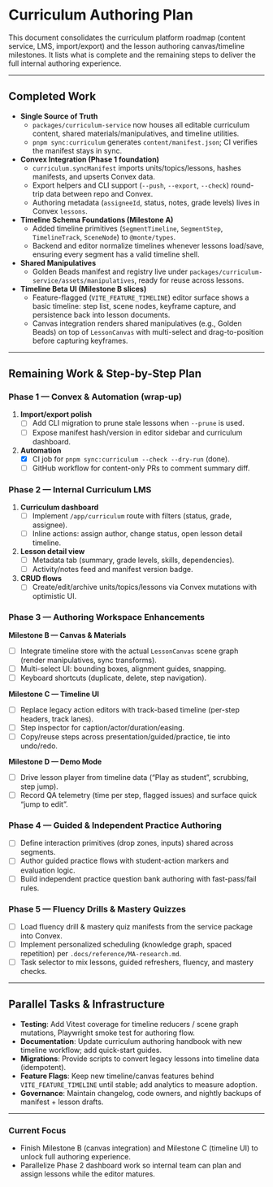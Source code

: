 # Curriculum Authoring Plan

This document consolidates the curriculum platform roadmap (content service, LMS, import/export) and the lesson authoring canvas/timeline milestones. It lists what is complete and the remaining steps to deliver the full internal authoring experience.

---

## Completed Work

- **Single Source of Truth**
  - `packages/curriculum-service` now houses all editable curriculum content, shared materials/manipulatives, and timeline utilities.
  - `pnpm sync:curriculum` generates `content/manifest.json`; CI verifies the manifest stays in sync.
- **Convex Integration (Phase 1 foundation)**
  - `curriculum.syncManifest` imports units/topics/lessons, hashes manifests, and upserts Convex data.
  - Export helpers and CLI support (`--push`, `--export`, `--check`) round-trip data between repo and Convex.
  - Authoring metadata (`assigneeId`, status, notes, grade levels) lives in Convex `lessons`.
- **Timeline Schema Foundations (Milestone A)**
  - Added timeline primitives (`SegmentTimeline`, `SegmentStep`, `TimelineTrack`, `SceneNode`) to `@monte/types`.
  - Backend and editor normalize timelines whenever lessons load/save, ensuring every segment has a valid timeline shell.
- **Shared Manipulatives**
  - Golden Beads manifest and registry live under `packages/curriculum-service/assets/manipulatives`, ready for reuse across lessons.
- **Timeline Beta UI (Milestone B slices)**
  - Feature-flagged (`VITE_FEATURE_TIMELINE`) editor surface shows a basic timeline: step list, scene nodes, keyframe capture, and persistence back into lesson documents.
  - Canvas integration renders shared manipulatives (e.g., Golden Beads) on top of `LessonCanvas` with multi-select and drag-to-position before capturing keyframes.

---

## Remaining Work & Step-by-Step Plan

### Phase 1 — Convex & Automation (wrap-up)
1. **Import/export polish**
   - [ ] Add CLI migration to prune stale lessons when `--prune` is used.
   - [ ] Expose manifest hash/version in editor sidebar and curriculum dashboard.
2. **Automation**
   - [x] CI job for `pnpm sync:curriculum --check --dry-run` (done).
   - [ ] GitHub workflow for content-only PRs to comment summary diff.

### Phase 2 — Internal Curriculum LMS
1. **Curriculum dashboard**
   - [ ] Implement `/app/curriculum` route with filters (status, grade, assignee).
   - [ ] Inline actions: assign author, change status, open lesson detail timeline.
2. **Lesson detail view**
   - [ ] Metadata tab (summary, grade levels, skills, dependencies).
   - [ ] Activity/notes feed and manifest version badge.
3. **CRUD flows**
   - [ ] Create/edit/archive units/topics/lessons via Convex mutations with optimistic UI.

### Phase 3 — Authoring Workspace Enhancements
**Milestone B — Canvas & Materials**
- [ ] Integrate timeline store with the actual `LessonCanvas` scene graph (render manipulatives, sync transforms).
- [ ] Multi-select UI: bounding boxes, alignment guides, snapping.
- [ ] Keyboard shortcuts (duplicate, delete, step navigation).

**Milestone C — Timeline UI**
- [ ] Replace legacy action editors with track-based timeline (per-step headers, track lanes).
- [ ] Step inspector for caption/actor/duration/easing.
- [ ] Copy/reuse steps across presentation/guided/practice, tie into undo/redo.

**Milestone D — Demo Mode**
- [ ] Drive lesson player from timeline data (“Play as student”, scrubbing, step jump).
- [ ] Record QA telemetry (time per step, flagged issues) and surface quick “jump to edit”.

### Phase 4 — Guided & Independent Practice Authoring
- [ ] Define interaction primitives (drop zones, inputs) shared across segments.
- [ ] Author guided practice flows with student-action markers and evaluation logic.
- [ ] Build independent practice question bank authoring with fast-pass/fail rules.

### Phase 5 — Fluency Drills & Mastery Quizzes
- [ ] Load fluency drill & mastery quiz manifests from the service package into Convex.
- [ ] Implement personalized scheduling (knowledge graph, spaced repetition) per `.docs/reference/MA-research.md`.
- [ ] Task selector to mix lessons, guided refreshers, fluency, and mastery checks.

---

## Parallel Tasks & Infrastructure
- **Testing**: Add Vitest coverage for timeline reducers / scene graph mutations, Playwright smoke test for authoring flow.
- **Documentation**: Update curriculum authoring handbook with new timeline workflow; add quick-start guides.
- **Migrations**: Provide scripts to convert legacy lessons into timeline data (idempotent).
- **Feature Flags**: Keep new timeline/canvas features behind `VITE_FEATURE_TIMELINE` until stable; add analytics to measure adoption.
- **Governance**: Maintain changelog, code owners, and nightly backups of manifest + lesson drafts.

---

### Current Focus
- Finish Milestone B (canvas integration) and Milestone C (timeline UI) to unlock full authoring experience.
- Parallelize Phase 2 dashboard work so internal team can plan and assign lessons while the editor matures.
